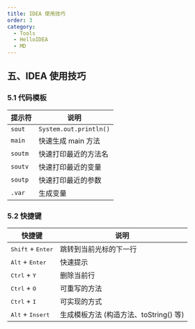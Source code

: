 ```yaml
---
title: IDEA 使用技巧
order: 3
category:
  - Tools
  - HelloIDEA
  - MD
---
```


## 五、IDEA 使用技巧

### 5.1 代码模板

| 提示符  | 说明                   |
| ------- | ---------------------- |
| `sout`  | `System.out.println()` |
| `main`  | 快速生成 main 方法     |
| `soutm` | 快速打印最近的方法名   |
| `soutv` | 快速打印最近的变量     |
| `soutp` | 快速打印最近的参数     |
| `.var`  | 生成变量               |



### 5.2 快捷键

| 快捷键                              | 说明                                   |
| ----------------------------------- | -------------------------------------- |
| <kbd>Shift</kbd> + <kbd>Enter</kbd> | 跳转到当前光标的下一行                 |
| <kbd>Alt</kbd> + <kbd>Enter</kbd>   | 快速提示                               |
| <kbd>Ctrl</kbd> + <kbd>Y</kbd>      | 删除当前行                             |
| <kbd>Ctrl</kbd> + <kbd>O</kbd>      | 可重写的方法                           |
| <kbd>Ctrl</kbd> + <kbd>I</kbd>      | 可实现的方式                           |
| <kbd>Alt</kbd> + <kbd>Insert</kbd>  | 生成模板方法 (构造方法、toString() 等) |


